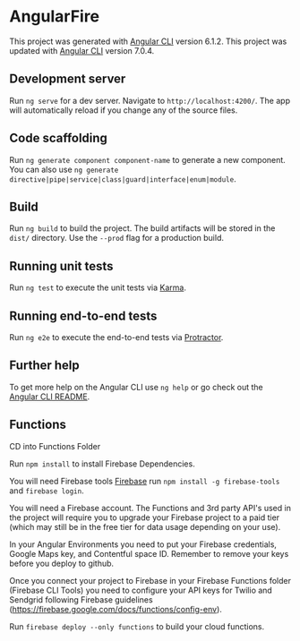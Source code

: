 # AngularFire

This project was generated with [Angular CLI](https://github.com/angular/angular-cli) version 6.1.2. 
This project was updated with [Angular CLI](https://github.com/angular/angular-cli) version 7.0.4.
## Development server

Run `ng serve` for a dev server. Navigate to `http://localhost:4200/`. The app will automatically reload if you change any of the source files.

## Code scaffolding

Run `ng generate component component-name` to generate a new component. You can also use `ng generate directive|pipe|service|class|guard|interface|enum|module`.

## Build

Run `ng build` to build the project. The build artifacts will be stored in the `dist/` directory. Use the `--prod` flag for a production build.

## Running unit tests

Run `ng test` to execute the unit tests via [Karma](https://karma-runner.github.io).

## Running end-to-end tests

Run `ng e2e` to execute the end-to-end tests via [Protractor](http://www.protractortest.org/).

## Further help

To get more help on the Angular CLI use `ng help` or go check out the [Angular CLI README](https://github.com/angular/angular-cli/blob/master/README.md).

## Functions

CD into Functions Folder

Run `npm install` to install Firebase Dependencies.

You will need Firebase tools [Firebase](https://firebase.google.com/docs/cli/) run `npm install -g firebase-tools` and `firebase login`. 

You will need a Firebase account. The Functions and 3rd party API's used in the project will require you to upgrade your Firebase project to a paid tier (which may still be in the free tier for data usage depending on your use).

In your Angular Environments you need to put your Firebase credentials, Google Maps key, and Contentful space ID. Remember to remove your keys before you deploy to github.

Once you connect your project to Firebase in your Firebase Functions folder (Firebase CLI Tools) you need to configure your API keys for Twilio and Sendgrid following Firebase guidelines (https://firebase.google.com/docs/functions/config-env).

Run `firebase deploy --only functions` to build your cloud functions.

